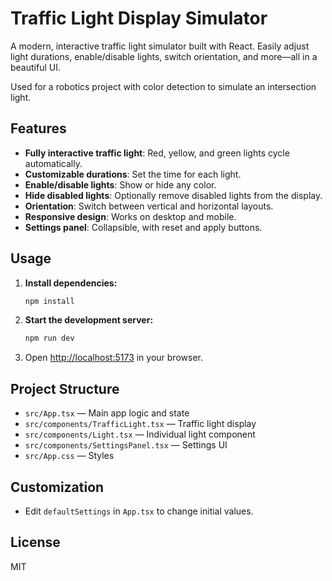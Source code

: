 # Traffic Light Display Simulator

A modern, interactive traffic light simulator built with React. Easily adjust light durations, enable/disable lights, switch orientation, and more—all in a beautiful UI.

Used for a robotics project with color detection to simulate an intersection light.

## Features

- **Fully interactive traffic light**: Red, yellow, and green lights cycle automatically.
- **Customizable durations**: Set the time for each light.
- **Enable/disable lights**: Show or hide any color.
- **Hide disabled lights**: Optionally remove disabled lights from the display.
- **Orientation**: Switch between vertical and horizontal layouts.
- **Responsive design**: Works on desktop and mobile.
- **Settings panel**: Collapsible, with reset and apply buttons.

## Usage

1. **Install dependencies:**
   ```sh
   npm install
   ```
2. **Start the development server:**
   ```sh
   npm run dev
   ```
3. Open [http://localhost:5173](http://localhost:5173) in your browser.

## Project Structure

- `src/App.tsx` — Main app logic and state
- `src/components/TrafficLight.tsx` — Traffic light display
- `src/components/Light.tsx` — Individual light component
- `src/components/SettingsPanel.tsx` — Settings UI
- `src/App.css` — Styles

## Customization

- Edit `defaultSettings` in `App.tsx` to change initial values.

## License

MIT
